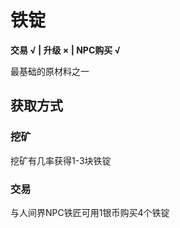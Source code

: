 # 铁锭
**交易 √ | 升级 × | NPC购买 √**

最基础的原材料之一

## 获取方式
### 挖矿
挖矿有几率获得1-3块铁锭

### 交易
与人间界NPC铁匠可用1银币购买4个铁锭
